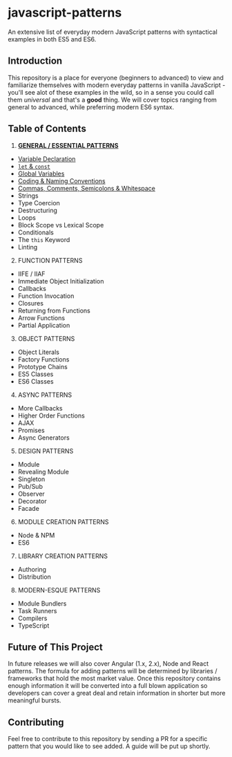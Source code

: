 # javascript-patterns
An extensive list of everyday modern JavaScript patterns with syntactical examples in both ES5 and ES6.

## Introduction
This repository is a place for everyone (beginners to advanced) to view and familiarize themselves with modern everyday patterns in vanilla JavaScript - you'll see alot of these examples in the wild, so in a sense you could call them _universal_ and that's a **good** thing. We will cover topics ranging from general to advanced, while preferring modern ES6 syntax.

## Table of Contents

1. [**GENERAL / ESSENTIAL PATTERNS**](https://github.com/ahadb/javascript-patterns/tree/master/general-patterns)
 * [Variable Declaration](https://github.com/ahadb/javascript-patterns/blob/master/general-patterns/variable-declaration.js)
 * [`let` & `const`](https://github.com/ahadb/javascript-patterns/blob/master/general-patterns/let-and-const.js) 
 * [Global Variables](https://github.com/ahadb/javascript-patterns/blob/master/general-patterns/global-variables.js)
 * [Coding & Naming Conventions](https://github.com/ahadb/javascript-patterns/blob/master/general-patterns/coding-and-naming-conventions.js)
 * [Commas, Comments, Semicolons & Whitespace](https://github.com/ahadb/javascript-patterns/blob/master/general-patterns/commas-comments-semicolons-whitespace.js)
 * Strings
 * Type Coercion
 * Destructuring
 * Loops
 * Block Scope vs Lexical Scope
 * Conditionals
 * The `this` Keyword
 * Linting
 
2. FUNCTION PATTERNS
 * IIFE / IIAF
 * Immediate Object Initialization
 * Callbacks
 * Function Invocation
 * Closures
 * Returning from Functions
 * Arrow Functions
 * Partial Application

3. OBJECT PATTERNS
 * Object Literals
 * Factory Functions
 * Prototype Chains
 * ES5 Classes
 * ES6 Classes
 
4. ASYNC PATTERNS
 * More Callbacks
 * Higher Order Functions
 * AJAX
 * Promises
 * Async Generators
 
5. DESIGN PATTERNS
 * Module 
 * Revealing Module 
 * Singleton 
 * Pub/Sub 
 * Observer 
 * Decorator
 * Facade

6. MODULE CREATION PATTERNS
 * Node & NPM
 * ES6
 
7. LIBRARY CREATION PATTERNS
 * Authoring
 * Distribution

8. MODERN-ESQUE PATTERNS
 * Module Bundlers
 * Task Runners
 * Compilers
 * TypeScript

## Future of This Project
In future releases we will also cover Angular (1.x, 2.x), Node and React patterns. The formula for adding patterns will be determined by libraries / frameworks that hold the most market value. Once this repository contains enough information it will be converted into a full blown application so developers can cover a great deal and retain information in shorter but more meaningful bursts.

## Contributing
Feel free to contribute to this repository by sending a PR for a specific pattern that you would like to see added. A guide will be put up shortly. 
